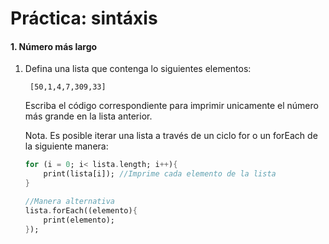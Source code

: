 # Práctica: sintáxis

#### 1. Número más largo
1. Defina una lista que contenga lo siguientes elementos:
        
        [50,1,4,7,309,33]
    
    Escriba el código correspondiente para imprimir unicamente el número más grande en la lista anterior.

    Nota. Es posible iterar una lista a través de un ciclo for o un forEach de la siguiente manera:
    ```dart
    for (i = 0; i< lista.length; i++){
        print(lista[i]); //Imprime cada elemento de la lista
    }

    //Manera alternativa
    lista.forEach((elemento){
        print(elemento);
    });
    ```

    